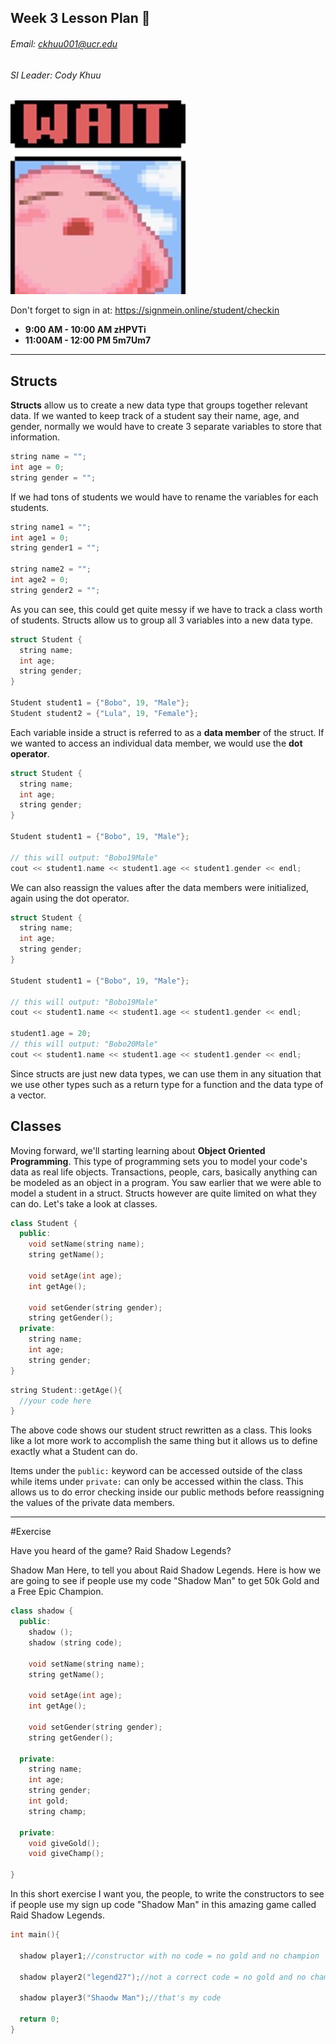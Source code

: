## Week 3 Lesson Plan :thinking:
###### Email: ckhuu001@ucr.edu
###### SI Leader: Cody Khuu

![alt text](https://github.com/codyiskhuu/CS-12-SI-Winter-2020/blob/master/images/wait.jpg "Logo Title Text 1")

Don't forget to sign in at: https://signmein.online/student/checkin
* **9:00 AM - 10:00 AM zHPVTi**
* **11:00AM - 12:00 PM 5m7Um7**

---


## Structs

**Structs** allow us to create a new data type that groups together relevant data. If we wanted to keep track of a student say their name, age, and gender, normally we would have to create 3 separate variables to store that information.

```cpp
string name = "";
int age = 0;
string gender = "";
```

If we had tons of students we would have to rename the variables for each students.

```cpp
string name1 = "";
int age1 = 0;
string gender1 = "";

string name2 = "";
int age2 = 0;
string gender2 = "";
```

As you can see, this could get quite messy if we have to track a class worth of students. Structs allow us to group all 3 variables into a new data type.

```cpp
struct Student {
  string name;
  int age;
  string gender;
}

Student student1 = {"Bobo", 19, "Male"};
Student student2 = {"Lula", 19, "Female"};
```

Each variable inside a struct is referred to as a **data member** of the struct. If we wanted to access an individual data member, we would use the **dot operator**.

```cpp
struct Student {
  string name;
  int age;
  string gender;
}

Student student1 = {"Bobo", 19, "Male"};

// this will output: "Bobo19Male"
cout << student1.name << student1.age << student1.gender << endl;
```

We can also reassign the values after the data members were initialized, again using the dot operator.

```cpp
struct Student {
  string name;
  int age;
  string gender;
}

Student student1 = {"Bobo", 19, "Male"};

// this will output: "Bobo19Male"
cout << student1.name << student1.age << student1.gender << endl;

student1.age = 20;
// this will output: "Bobo20Male"
cout << student1.name << student1.age << student1.gender << endl;
```

Since structs are just new data types, we can use them in any situation that we use other types such as a return type for a function and the data type of a vector.

## Classes

Moving forward, we'll starting learning about **Object Oriented Programming**. This type of programming sets you to model your code's data as real life objects. Transactions, people, cars, basically anything can be modeled as an object in a program. You saw earlier that we were able to model a student in a struct. Structs however are quite limited on what they can do. Let's take a look at classes.

```cpp
class Student {
  public:
    void setName(string name);
    string getName();

    void setAge(int age);
    int getAge();

    void setGender(string gender);
    string getGender();
  private:
    string name;
    int age;
    string gender;
}
```
```cpp
string Student::getAge(){
  //your code here
}

```



The above code shows our student struct rewritten as a class. This looks like a lot more work to accomplish the same thing but it allows us to define exactly what a Student can do.

Items under the `public:` keyword can be accessed outside of the class while items under `private:` can only be accessed within the class. This allows us to do error checking inside our public methods before reassigning the values of the private data members.


---

#Exercise

Have you heard of the game? Raid Shadow Legends?

Shadow Man Here, to tell you about Raid Shadow Legends. Here is how we are going to see if people use my code "Shadow Man" to get 50k Gold and a Free Epic Champion.

```cpp
class shadow {
  public:
    shadow ();
    shadow (string code);    

    void setName(string name);
    string getName();

    void setAge(int age);
    int getAge();

    void setGender(string gender);
    string getGender();

  private:
    string name;
    int age;
    string gender;
    int gold;
    string champ;

  private:
    void giveGold();
    void giveChamp();

}
```

In this short exercise I want you, the people, to write the constructors to see if people use my sign up code "Shadow Man" in this amazing game called Raid Shadow Legends.

```cpp
int main(){

  shadow player1;//constructor with no code = no gold and no champion

  shadow player2("legend27");//not a correct code = no gold and no champion

  shadow player3("Shaodw Man");//that's my code

  return 0;
}

```
